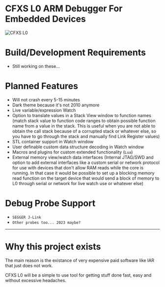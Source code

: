 # CFXS L0 ARM Debugger For Embedded Devices
![CFXS L0](https://github.com/CFXS/CFXS-L0-ARM-Debugger/blob/master/Logo.png)

# Build/Development Requirements
- Still working on these...

# Planned Features
- Will not crash every 5-15 minutes
- Dark theme because it's not 2010 anymore
- Live variable/expression Watch
- Option to translate values in a Stack View window to function names (match stack value to function code ranges to obtain possible function name from a value in the stack. This is useful when you are not able to obtain the call stack because of a corrupted stack or whatever else, so you have to go through the stack and manually find Link Register values)
- STL container support in Watch window
- User definable custom data structure decoding in Watch window
- Macros and plugins for custom extended functionality (`Lua`)
- External memory view/watch data interfaces (Internal JTAG/SWD and option to add external interfaces like a custom serial or network protocol for use with devices that don't allow RAM reads while the core is running. In that case it would be possible to set up a blocking memory read function on the target device that would send a block of memory to L0 through serial or network for live watch use or whatever else)
 
# Debug Probe Support
- `SEGGER J-Link`
- `Other probes too... 2023 maybe?`

---

# Why this project exists
The main reason is the existance of very expensive paid software like IAR that just does not work.

CFXS L0 will be a simple to use tool for getting stuff done fast, easy and without excessive headaches.
